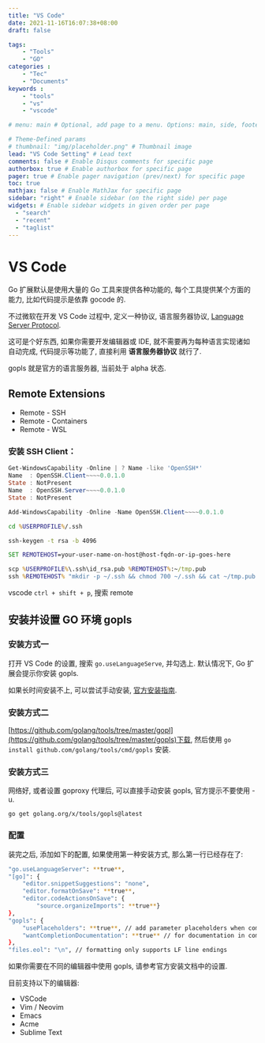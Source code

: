 ```yaml
---
title: "VS Code"
date: 2021-11-16T16:07:38+08:00
draft: false

tags: 
    - "Tools"
    - "GO"
categories :                             
    - "Tec"
    - "Documents"
keywords :                                 
    - "tools"
    - "vs"
    - "vscode"

# menu: main # Optional, add page to a menu. Options: main, side, footer

# Theme-Defined params
# thumbnail: "img/placeholder.png" # Thumbnail image
lead: "VS Code Setting" # Lead text
comments: false # Enable Disqus comments for specific page
authorbox: true # Enable authorbox for specific page
pager: true # Enable pager navigation (prev/next) for specific page
toc: true 
mathjax: false # Enable MathJax for specific page
sidebar: "right" # Enable sidebar (on the right side) per page
widgets: # Enable sidebar widgets in given order per page
  - "search"
  - "recent"
  - "taglist"
---
```




# VS Code

Go 扩展默认是使用大量的 Go 工具来提供各种功能的, 每个工具提供某个方面的能力, 比如代码提示是依靠 gocode 的.

不过微软在开发 VS Code 过程中, 定义一种协议, 语言服务器协议, [Language Server Protocol]([https://microsoft.github.io/language-server-protocol/](https://microsoft.github.io/language-server-protocol/)). 

这可是个好东西, 如果你需要开发编辑器或 IDE, 就不需要再为每种语言实现诸如自动完成, 代码提示等功能了, 直接利用 **语言服务器协议** 就行了.

gopls 就是官方的语言服务器, 当前处于 alpha 状态.

## Remote Extensions 

+ Remote - SSH
+ Remote - Containers
+ Remote - WSL

### 安装 SSH Client：

```powershell
Get-WindowsCapability -Online | ? Name -like 'OpenSSH*'
Name  : OpenSSH.Client~~~~0.0.1.0
State : NotPresent
Name  : OpenSSH.Server~~~~0.0.1.0
State : NotPresent

Add-WindowsCapability -Online -Name OpenSSH.Client~~~~0.0.1.0
```

```cmd
cd %USERPROFILE%/.ssh

ssh-keygen -t rsa -b 4096

SET REMOTEHOST=your-user-name-on-host@host-fqdn-or-ip-goes-here

scp %USERPROFILE%\.ssh\id_rsa.pub %REMOTEHOST%:~/tmp.pub
ssh %REMOTEHOST% "mkdir -p ~/.ssh && chmod 700 ~/.ssh && cat ~/tmp.pub >> ~/.ssh/authorized_keys && chmod 600 ~/.ssh/authorized_keys &&  rm -f ~/tmp.pub"
```

vscode `ctrl + shift + p`, 搜索 remote

## 安装并设置 GO 环境 gopls

### 安装方式一

打开 VS Code 的设置, 搜索 `go.useLanguageServe`, 并勾选上. 默认情况下, Go 扩展会提示你安装 gopls.

如果长时间安装不上, 可以尝试手动安装, [官方安装指南](https://link.zhihu.com/?target=https%3A//github.com/golang/tools/blob/master/gopls/doc/user.md).

### 安装方式二

[https://github.com/golang/tools/tree/master/gopl](https://github.com/golang/tools/tree/master/gopls)下载, 然后使用 `go install github.com/golang/tools/cmd/gopls` 安装.

### 安装方式三

网络好, 或者设置 goproxy 代理后, 可以直接手动安装 gopls, 官方提示不要使用 -u.

`go get golang.org/x/tools/gopls@latest`

### 配置

装完之后, 添加如下的配置, 如果使用第一种安装方式, 那么第一行已经存在了:

```bash
"go.useLanguageServer": **true**,
"[go]": {
    "editor.snippetSuggestions": "none",
    "editor.formatOnSave": **true**,
    "editor.codeActionsOnSave": {
        "source.organizeImports": **true**}
},
"gopls": {
    "usePlaceholders": **true**, // add parameter placeholders when completing a function
    "wantCompletionDocumentation": **true** // for documentation in completion items
},
"files.eol": "\n", // formatting only supports LF line endings
```

如果你需要在不同的编辑器中使用 gopls, 请参考官方安装文档中的设置.

目前支持以下的编辑器:

- VSCode
- Vim / Neovim
- Emacs
- Acme
- Sublime Text